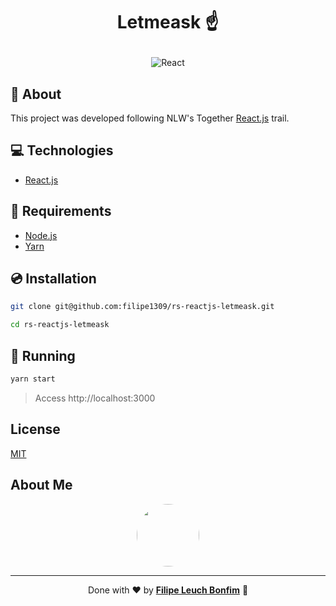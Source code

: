 # <p align="center">Letmeask ☝</p>

<p align="center">
    <img src="https://img.shields.io/badge/Code-React-informational?style=flat-square&logo=react&color=61DAFB" alt="React" />
</p>

## 💬 About

This project was developed following NLW's Together [React.js](https://nextlevelweek.com/episodios/react/aula-1/edicao/6) trail.

## :computer: Technologies

- [React.js](https://reactjs.org/)

## :scroll: Requirements

- [Node.js](https://nodejs.dev/)
- [Yarn](https://yarnpkg.com/)

## :cd: Installation

```sh
git clone git@github.com:filipe1309/rs-reactjs-letmeask.git
```

```sh
cd rs-reactjs-letmeask
```

## :runner: Running

```sh
yarn start
```

> Access http://localhost:3000

## License

[MIT](https://choosealicense.com/licenses/mit/)

## About Me

<p align="center">
    <a style="font-weight: bold" href="https://www.linkedin.com/in/filipe1309/">
    <img style="border-radius:50%" width="100px; "src="https://avatars.githubusercontent.com/u/2081014?s=60&v=4"/>
    </a>
</p>

---

<p align="center">
    Done with ♥ by <a style="font-weight: bold" href="https://www.linkedin.com/in/filipe1309/">Filipe Leuch Bonfim</a> 🖖
</p>
